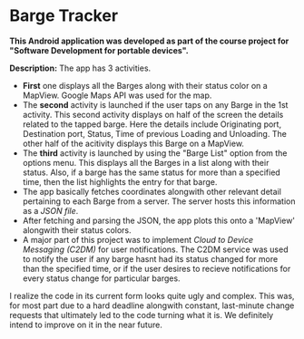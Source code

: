 # Barge Tracker #

**This Android application was developed as part of the course project for "Software Development for portable devices".**

**Description:** The app has 3 activities.

* **First** one displays all the Barges along with their status color on a MapView. Google Maps API was used for the map.
* The **second** activity is launched if the user taps on any Barge in the 1st activity. This second activity displays on half of the screen the details related to the tapped barge. Here the details include Originating port, Destination port, Status, Time of previous Loading and Unloading. The other half of the acitivity displays this Barge on a MapView.
* The **third** activity is launched by using the "Barge List" option from the options menu. This displays all the Barges in a list along with their status. Also, if a barge has the same status for 
more than a specified time, then the list highlights the entry for that barge.
* The app basically fetches coordinates alongwith other relevant detail pertaining to each Barge from a server. The server hosts this information as a *JSON file*.
* After fetching and parsing the JSON, the app plots this onto a 'MapView' alongwith their status colors.
* A major part of this project was to implement *Cloud to Device Messaging (C2DM)* for user notifications. The C2DM service was used to notify the user if any barge hasnt had its status changed for more than the specified time, or if the user desires to recieve notifications for every status change for particular barges.

I realize the code in its current form looks quite ugly and complex. This was, for most part due to a hard deadline alongwith constant, last-minute change requests that ultimately led to the code turning what it is. We definitely intend to improve on it in the near future. 